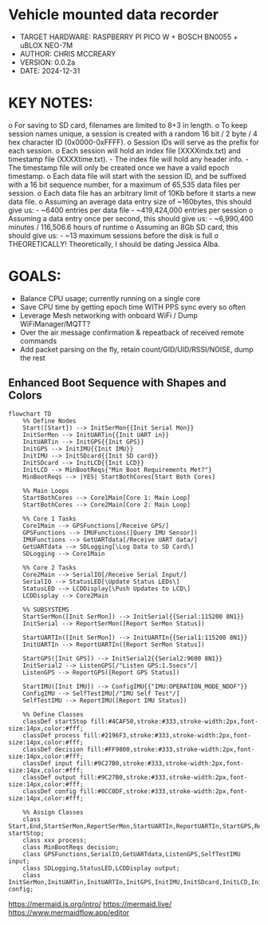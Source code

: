 # Vehicle mounted data recorder
  - TARGET HARDWARE: RASPBERRY PI PICO W + BOSCH BN0055 + uBLOX NEO-7M
  - AUTHOR: CHRIS MCCREARY
  - VERSION: 0.0.2a
  - DATE: 2024-12-31

# KEY NOTES:
  o For saving to SD card, filenames are limited to 8+3 in length.
  o To keep session names unique, a session is created with a random 16 bit / 2 byte / 4 hex character ID (0x0000-0xFFFF).
  o Session IDs will serve as the prefix for each session.
  o Each session will hold an index file (XXXXindx.txt) and timestamp file (XXXXtime.txt).
    - The index file will hold any header info.
    - The timestamp file will only be created once we have a valid epoch timestamp.
  o Each data file will start with the session ID, and be suffixed with a 16 bit sequence number, for a maximum of 65,535 data files per session.
  o Each data file has an arbitrary limit of 10Kb before it starts a new data file.
  o Assuming an average data entry size of ~160bytes, this should give us:
    - ~6400 entries per data file
    - ~419,424,000 entries per session
  o Assuming a data entry once per second, this should give us:
    - ~6,990,400 minutes / 116,506.6 hours of runtime
  o Assuming an 8Gb SD card, this should give us:
    - ~13 maximum sessions before the disk is full
  o THEORETICALLY! Theoretically, I should be dating Jessica Alba.

# GOALS:
 - Balance CPU usage; currently running on a single core
 - Save CPU time by getting epoch time WITH PPS sync every so often
 - Leverage Mesh networking with onboard WiFi / Dump WiFiManager/MQTT?
 - Over the air message confirmation & repeatback of received remote commands
 - Add packet parsing on the fly, retain count/GID/UID/RSSI/NOISE, dump the rest


## Enhanced Boot Sequence with Shapes and Colors

```mermaid
flowchart TD
    %% Define Nodes
    Start([Start]) --> InitSerMon{{Init Serial Mon}}
    InitSerMon --> InitUARTin{{Init UART in}}
    InitUARTin --> InitGPS{{Init GPS}}
    InitGPS --> InitIMU{{Init IMU}}
    InitIMU --> InitSDcard{{Init SD card}}
    InitSDcard --> InitLCD{{Init LCD}}
	InitLCD --> MinBootReqs{"Min Boot Requirements Met?"}
	MinBootReqs --> |YES| StartBothCores[Start Both Cores]
	
    %% Main Loops
    StartBothCores --> Core1Main[Core 1: Main Loop]
    StartBothCores --> Core2Main[Core 2: Main Loop]

    %% Core 1 Tasks
    Core1Main --> GPSFunctions[/Receive GPS/]
    GPSFunctions --> IMUFunctions([Query IMU Sensor])
	IMUFunctions --> GetUARTdata[/Receive UART data/]
    GetUARTdata --> SDLogging[\Log Data to SD Card\]
    SDLogging --> Core1Main

    %% Core 2 Tasks
    Core2Main --> SerialIO[/Receive Serial Input/]
    SerialIO --> StatusLED[\Update Status LEDs\]
    StatusLED --> LCDDisplay[\Push Updates to LCD\]
    LCDDisplay --> Core2Main

    %% SUBSYSTEMS
	StartSerMon([Init SerMon]) --> InitSerial{{Serial:115200 8N1}}
	InitSerial --> ReportSerMon([Report SerMon Status])
	
    StartUARTIn([Init SerMon]) --> InitUARTIn{{Serial1:115200 8N1}}
	InitUARTIn --> ReportUARTIn([Report SerMon Status])

    StartGPS([Init GPS]) --> InitSerial2{{Serial2:9600 8N1}}
	InitSerial2 --> ListenGPS[/"Listen GPS:1.5secs"/]
	ListenGPS --> ReportGPS([Report GPS Status])

    StartIMU([Init IMU]) --> ConfigIMU{{"IMU:OPERATION_MODE_NDOF"}}
	ConfigIMU --> SelfTestIMU[/"IMU Self Test"/]
	SelfTestIMU --> ReportIMU([Report IMU Status])

    %% Define Classes
    classDef startStop fill:#4CAF50,stroke:#333,stroke-width:2px,font-size:14px,color:#fff;
    classDef process fill:#2196F3,stroke:#333,stroke-width:2px,font-size:14px,color:#fff;
    classDef decision fill:#FF9800,stroke:#333,stroke-width:2px,font-size:14px,color:#fff;
    classDef input fill:#9C27B0,stroke:#333,stroke-width:2px,font-size:14px,color:#fff;
    classDef output fill:#9C27B0,stroke:#333,stroke-width:2px,font-size:14px,color:#fff;
    classDef config fill:#0CC0DF,stroke:#333,stroke-width:2px,font-size:14px,color:#fff;

    %% Assign Classes
    class Start,End,StartSerMon,ReportSerMon,StartUARTIn,ReportUARTIn,StartGPS,ReportGPS,StartIMU,ReportIMU startStop;
    class xxx process;
    class MinBootReqs decision;
    class GPSFunctions,SerialIO,GetUARTdata,ListenGPS,SelfTestIMU input;
	class SDLogging,StatusLED,LCDDisplay output;
	class InitSerMon,InitUARTin,InitUARTIn,InitGPS,InitIMU,InitSDcard,InitLCD,InitSerial,InitSerial2,ConfigIMU config;
```
https://mermaid.js.org/intro/
https://mermaid.live/
https://www.mermaidflow.app/editor

